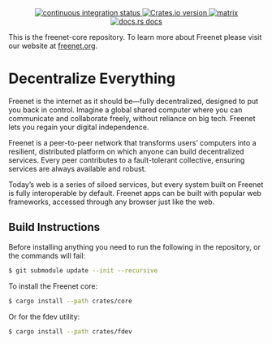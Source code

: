 <div align="center">
  <!-- Github Actions -->
  <a href="https://github.com/freenet/freenet-core/actions/workflows/ci.yml">
    <img src="https://img.shields.io/github/actions/workflow/status/freenet/freenet-core/ci.yml?branch=main&label=tests&style=flat-square" alt="continuous integration status" />
  </a>
  <a href="https://crates.io/crates/freenet">
    <img src="https://img.shields.io/crates/v/freenet.svg?style=flat-square"
    alt="Crates.io version" />
  </a>
  <a href="https://matrix.to/#/#freenet:matrix.org">
    <img src="https://img.shields.io/matrix/freenet:matrix.org?label=matrix&logo=matrix&style=flat-square" alt="matrix" />
  </a>
  <a href="https://docs.rs/freenet">
    <img src="https://img.shields.io/badge/docs-latest-blue.svg?style=flat-square&label=api%20docs"
      alt="docs.rs docs" />
  </a>
</div>

This is the freenet-core repository. To learn more about Freenet please visit our website
at [freenet.org](https://freenet.org/).

# Decentralize Everything

Freenet is the internet as it should be—fully decentralized, designed to put you back in control. Imagine a global shared
computer where you can communicate and collaborate freely, without reliance on big tech. Freenet lets you regain your
digital independence.

Freenet is a peer-to-peer network that transforms users’ computers into a resilient, distributed platform on which anyone
can build decentralized services. Every peer contributes to a fault-tolerant collective, ensuring services are always
available and robust.

Today’s web is a series of siloed services, but every system built on Freenet is fully interoperable by default. Freenet
apps can be built with popular web frameworks, accessed through any browser just like the web.

## Build Instructions

Before installing anything you need to run the following in the repository,
or the commands will fail:

```bash
$ git submodule update --init --recursive
```

To install the Freenet core:

```bash
$ cargo install --path crates/core
```

Or for the fdev utility:

```bash
$ cargo install --path crates/fdev
```
